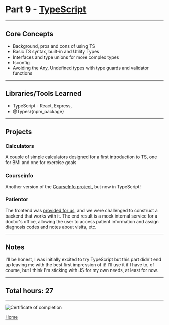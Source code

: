 # Part 9 - [TypeScript](https://fullstackopen.com/en/part9/)

---

## Core Concepts

- Background, pros and cons of using TS
- Basic TS syntax, built-in and Utility Types
- Interfaces and type unions for more complex types
- tsconfig
- Avoiding the Any, Undefined types with type guards and validator functions

---

## Libraries/Tools Learned

- TypeScript - React, Express,
- @Types/{npm_package}

---

## Projects

### Calculators

A couple of simple calculators designed for a first introduction to TS, one for BMI and one for exercise goals

### Courseinfo

Another version of the [CourseInfo project](https://github.com/jcmsmith/Full-Stack-open/tree/main/part1/courseinfo), but now in TypeScript!

### Patientor

The frontend was [provided for us](https://github.com/fullstack-hy2020/patientor), and we were challenged to construct a backend that works with it. The end result is a mock internal service for a doctor's office, allowing the user to access patient information and assign diagnosis codes and notes about visits, etc.

---

## Notes

I'll be honest, I was initially excited to try TypeScript but this part didn't end up leaving me with the best first impression of it! I'll use it if I have to, of course, but I think I'm sticking with JS for my own needs, at least for now.

---

## Total hours: 27

---

![Certificate of completion](https://imgur.com/o0DdTWg.png)

[Home](https://github.com/jcmsmith/Full-Stack-open)
